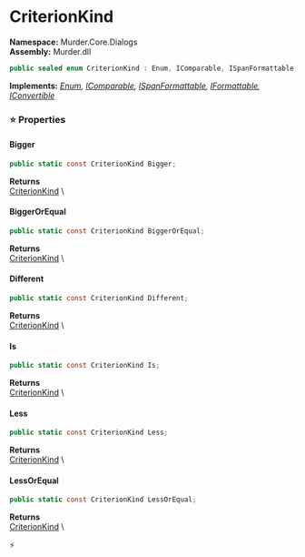 # CriterionKind

**Namespace:** Murder.Core.Dialogs \
**Assembly:** Murder.dll

```csharp
public sealed enum CriterionKind : Enum, IComparable, ISpanFormattable, IFormattable, IConvertible
```

**Implements:** _[Enum](https://learn.microsoft.com/en-us/dotnet/api/System.Enum?view=net-7.0), [IComparable](https://learn.microsoft.com/en-us/dotnet/api/System.IComparable?view=net-7.0), [ISpanFormattable](https://learn.microsoft.com/en-us/dotnet/api/System.ISpanFormattable?view=net-7.0), [IFormattable](https://learn.microsoft.com/en-us/dotnet/api/System.IFormattable?view=net-7.0), [IConvertible](https://learn.microsoft.com/en-us/dotnet/api/System.IConvertible?view=net-7.0)_

### ⭐ Properties
#### Bigger
```csharp
public static const CriterionKind Bigger;
```

**Returns** \
[CriterionKind](../../../Murder/Core/Dialogs/CriterionKind.html) \
#### BiggerOrEqual
```csharp
public static const CriterionKind BiggerOrEqual;
```

**Returns** \
[CriterionKind](../../../Murder/Core/Dialogs/CriterionKind.html) \
#### Different
```csharp
public static const CriterionKind Different;
```

**Returns** \
[CriterionKind](../../../Murder/Core/Dialogs/CriterionKind.html) \
#### Is
```csharp
public static const CriterionKind Is;
```

**Returns** \
[CriterionKind](../../../Murder/Core/Dialogs/CriterionKind.html) \
#### Less
```csharp
public static const CriterionKind Less;
```

**Returns** \
[CriterionKind](../../../Murder/Core/Dialogs/CriterionKind.html) \
#### LessOrEqual
```csharp
public static const CriterionKind LessOrEqual;
```

**Returns** \
[CriterionKind](../../../Murder/Core/Dialogs/CriterionKind.html) \


⚡